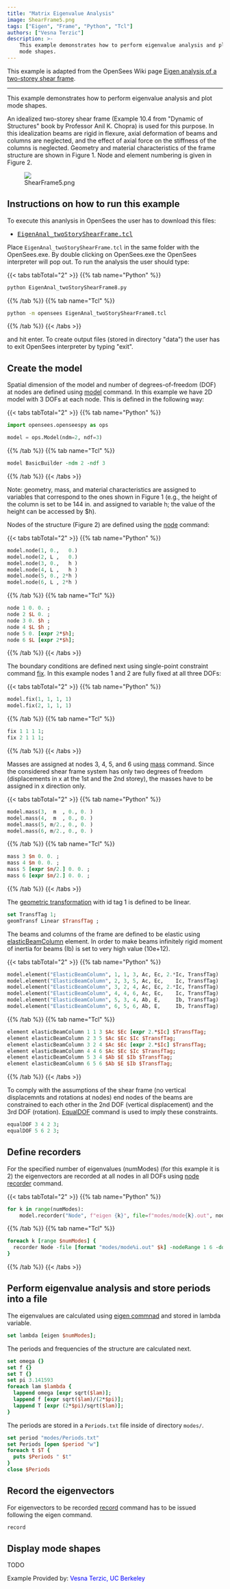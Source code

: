 ```yaml
---
title: "Matrix Eigenvalue Analysis"
image: ShearFrame5.png
tags: ["Eigen", "Frame", "Python", "Tcl"]
authors: ["Vesna Terzic"]
description: >-
    This example demonstrates how to perform eigenvalue analysis and plot
    mode shapes. 
---
```


This example is adapted from the OpenSees Wiki page [Eigen analysis of a two-storey shear frame](https://opensees.berkeley.edu/wiki/index.php/Eigen_analysis_of_a_two-story_shear_frame).

<hr />

This example demonstrates how to perform eigenvalue analysis and plot
mode shapes. 

An idealized two-storey shear frame (Example 10.4 from
"Dynamic of Structures" book by Professor Anil K. Chopra) is used for
this purpose. In this idealization beams are rigid in flexure, axial
deformation of beams and columns are neglected, and the effect of axial
force on the stiffness of the columns is neglected. Geometry and
material characteristics of the frame structure are shown in Figure 1.
Node and element numbering is given in Figure 2.

<figure>
  <img src="./ShearFrame5.png" />
  <figcaption aria-hidden="true">ShearFrame5.png</figcaption>
</figure>

## Instructions on how to run this example

To execute this ananlysis in OpenSees the user has to download this
files:
<ul>
<li><a href="./EigenAnal_twoStoryShearFrame8.tcl"><tt>EigenAnal_twoStoryShearFrame.tcl</tt></a></li>
</ul>

Place `EigenAnal_twoStoryShearFrame.tcl` in the same folder with the
OpenSees.exe. By double clicking on OpenSees.exe the OpenSees
interpreter will pop out. To run the analysis the user should type:

{{< tabs tabTotal="2" >}}
{{% tab name="Python" %}}
```bash
python EigenAnal_twoStoryShearFrame8.py
```
{{% /tab %}}
{{% tab name="Tcl" %}}
```bash
python -m opensees EigenAnal_twoStoryShearFrame8.tcl
```
{{% /tab %}}
{{< /tabs >}}

and hit enter. To create output files (stored in directory "data") 
the user has to exit OpenSees interpreter by typing "exit".

## Create the model

Spatial dimension of the model and number of degrees-of-freedom (DOF)
at nodes are defined using <a href="https://opensees.berkeley.edu/wiki/index.php/model_command">model</a> command. In this example we have 2D model
with 3 DOFs at each node. This is defined in the following way:

{{< tabs tabTotal="2" >}}
{{% tab name="Python" %}}
```python
import opensees.openseespy as ops

model = ops.Model(ndm=2, ndf=3)
```
{{% /tab %}}
{{% tab name="Tcl" %}}
```Tcl
model BasicBuilder -ndm 2 -ndf 3
```
{{% /tab %}}
{{< /tabs >}}


Note: geometry, mass, and material characteristics are assigned to
variables that correspond to the ones shown in Figure 1 (e.g., the
height of the column is set to be 144 in. and assigned to variable h;
the value of the height can be accessed by $h).

Nodes of the structure (Figure 2) are defined using the <a
href="https://opensees.berkeley.edu/wiki/index.php/node_command" title="wikilink">node</a> command: 

{{< tabs tabTotal="2" >}}
{{%  tab  name="Python"  %}}
```python
model.node(1, 0.,   0.)
model.node(2, L ,   0.)
model.node(3, 0.,   h )
model.node(4, L ,   h )
model.node(5, 0., 2*h )
model.node(6, L , 2*h )
```
{{%  /tab  %}}
{{%  tab  name="Tcl"  %}}
```tcl
node 1 0. 0. ;
node 2 $L 0. ;
node 3 0. $h ;
node 4 $L $h ;
node 5 0. [expr 2*$h];
node 6 $L [expr 2*$h];
```
{{%  /tab  %}}
{{< /tabs >}}

The boundary conditions are defined next using single-point
constraint command <a href="https://opensees.berkeley.edu/wiki/index.php/fix_command" title="wikilink">fix</a>. In
this example nodes 1 and 2 are fully fixed at all three DOFs:

{{< tabs tabTotal="2" >}}
{{% tab name="Python" %}}
```python
model.fix(1, 1, 1, 1)
model.fix(2, 1, 1, 1)
```
{{%  /tab  %}}
{{%  tab  name="Tcl"  %}}
```tcl
fix 1 1 1 1; 
fix 2 1 1 1; 
```
{{%  /tab  %}}
{{< /tabs >}}


Masses are assigned at nodes 3, 4, 5, and 6 using <a
href="https://opensees.berkeley.edu/wiki/index.php/Mass_Command" title="wikilink">mass</a> command. Since the
considered shear frame system has only two degrees of freedom
(displacements in x at the 1st and the 2nd storey), the masses have to
be assigned in x direction only.

{{< tabs tabTotal="2" >}}
{{% tab name="Python" %}}
```python
model.mass(3,  m  , 0., 0. ) 
model.mass(4,  m  , 0., 0. ) 
model.mass(5, m/2., 0., 0. ) 
model.mass(6, m/2., 0., 0. )
```
{{%  /tab  %}}
{{%  tab  name="Tcl"  %}}
```tcl
mass 3 $m 0. 0. ; 
mass 4 $m 0. 0. ; 
mass 5 [expr $m/2.] 0. 0. ; 
mass 6 [expr $m/2.] 0. 0. ;
```
{{%  /tab  %}}
{{< /tabs >}}

The <a href="https://opensees.berkeley.edu/wiki/index.php/Geometric_Transformation_Command">geometric transformation</a> with id tag 1 is defined
to be linear.

```tcl
set TransfTag 1; 
geomTransf Linear $TransfTag ; 
```

The beams and columns of the frame are defined to be elastic using <a
href="https://opensees.berkeley.edu/wiki/index.php/Elastic_Beam_Column_Element">elasticBeamColumn</a> element. In order to make beams
infinitely rigid moment of inertia for beams (Ib) is set to very high
value (10e+12).

{{< tabs tabTotal="2" >}}
{{% tab name="Python" %}}
```python
model.element("ElasticBeamColumn", 1, 1, 3, Ac, Ec, 2.*Ic, TransfTag)
model.element("ElasticBeamColumn", 2, 3, 5, Ac, Ec,    Ic, TransfTag)
model.element("ElasticBeamColumn", 3, 2, 4, Ac, Ec, 2.*Ic, TransfTag)
model.element("ElasticBeamColumn", 4, 4, 6, Ac, Ec,    Ic, TransfTag)
model.element("ElasticBeamColumn", 5, 3, 4, Ab, E,     Ib, TransfTag)
model.element("ElasticBeamColumn", 6, 5, 6, Ab, E,     Ib, TransfTag)
```
{{%  /tab  %}}
{{%  tab  name="Tcl"  %}}
```tcl
element elasticBeamColumn 1 1 3 $Ac $Ec [expr 2.*$Ic] $TransfTag; 
element elasticBeamColumn 2 3 5 $Ac $Ec $Ic $TransfTag; 
element elasticBeamColumn 3 2 4 $Ac $Ec [expr 2.*$Ic] $TransfTag; 
element elasticBeamColumn 4 4 6 $Ac $Ec $Ic $TransfTag; 
element elasticBeamColumn 5 3 4 $Ab $E $Ib $TransfTag;
element elasticBeamColumn 6 5 6 $Ab $E $Ib $TransfTag; 
```
{{%  /tab  %}}
{{< /tabs >}}

To comply with the assumptions of the shear frame (no vertical
displacemnts and rotations at nodes) end nodes of the beams are
constrained to each other in the 2nd DOF (vertical displacement) and the
3rd DOF (rotation). <a href="https://opensees.berkeley.edu/wiki/index.php/EqualDOF_command">EqualDOF</a> command is used to imply these
constraints.

```tcl
equalDOF 3 4 2 3;
equalDOF 5 6 2 3;
```

## Define recorders

For the specified number of eigenvalues (numModes) (for this example
it is 2) the eigenvectors are recorded at all nodes in all DOFs using <a
href="https://opensees.berkeley.edu/wiki/index.php/Node_Recorder" title="wikilink"> node recorder</a> command.

{{< tabs tabTotal="2" >}}
{{% tab name="Python" %}}
```python
for k in range(numModes):
    model.recorder("Node", f"eigen {k}", file=f"modes/mode{k}.out", nodeRange=[1, 6], dof=[1, 2, 3])
```
{{%  /tab  %}}
{{%  tab  name="Tcl"  %}}
```tcl
foreach k [range $numModes] {
  recorder Node -file [format "modes/mode%i.out" $k] -nodeRange 1 6 -dof 1 2 3 "eigen $k" 
}
```
{{%  /tab  %}}
{{< /tabs >}}

## Perform eigenvalue analysis and store periods into a file

The eigenvalues are calculated using <a href="https://opensees.berkeley.edu/wiki/index.php/Eigen_Command">eigen commnad</a> and stored in lambda variable.

```tcl
set lambda [eigen $numModes];
```

The periods and frequencies of the structure are calculated next.

```tcl
set omega {} 
set f {}
set T {} 
set pi 3.141593
foreach lam $lambda { 
  lappend omega [expr sqrt($lam)];
  lappend f [expr sqrt($lam)/(2*$pi)];
  lappend T [expr (2*$pi)/sqrt($lam)];
}
```


The periods are stored in a `Periods.txt` file inside of directory
`modes/`.

```tcl
set period "modes/Periods.txt" 
set Periods [open $period "w"] 
foreach t $T {
  puts $Periods " $t" 
} 
close $Periods 
```

## Record the eigenvectors

For eigenvectors to be recorded <a href="https://opensees.berkeley.edu/wiki/index.php/Record_Command"> record</a> command has to be issued following the
eigen command.

```tcl
record
```

## Display mode shapes

TODO

Example Provided by: <span style="color:blue"> Vesna Terzic, UC Berkeley</span>

